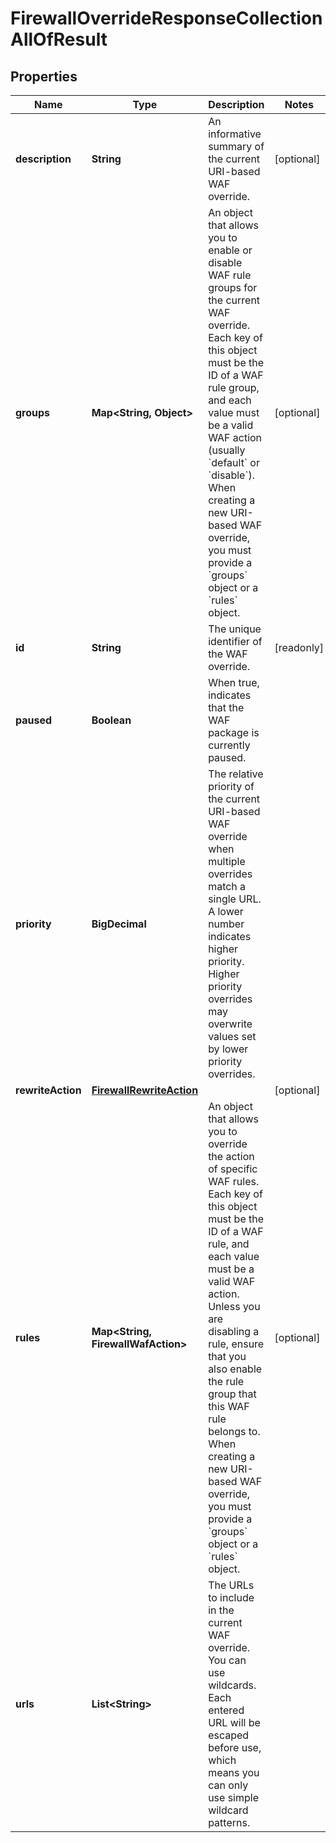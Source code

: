 

# FirewallOverrideResponseCollectionAllOfResult


## Properties

| Name | Type | Description | Notes |
|------------ | ------------- | ------------- | -------------|
|**description** | **String** | An informative summary of the current URI-based WAF override. |  [optional] |
|**groups** | **Map&lt;String, Object&gt;** | An object that allows you to enable or disable WAF rule groups for the current WAF override. Each key of this object must be the ID of a WAF rule group, and each value must be a valid WAF action (usually &#x60;default&#x60; or &#x60;disable&#x60;). When creating a new URI-based WAF override, you must provide a &#x60;groups&#x60; object or a &#x60;rules&#x60; object. |  [optional] |
|**id** | **String** | The unique identifier of the WAF override. |  [readonly] |
|**paused** | **Boolean** | When true, indicates that the WAF package is currently paused. |  |
|**priority** | **BigDecimal** | The relative priority of the current URI-based WAF override when multiple overrides match a single URL. A lower number indicates higher priority. Higher priority overrides may overwrite values set by lower priority overrides. |  |
|**rewriteAction** | [**FirewallRewriteAction**](FirewallRewriteAction.md) |  |  [optional] |
|**rules** | **Map&lt;String, FirewallWafAction&gt;** | An object that allows you to override the action of specific WAF rules. Each key of this object must be the ID of a WAF rule, and each value must be a valid WAF action. Unless you are disabling a rule, ensure that you also enable the rule group that this WAF rule belongs to. When creating a new URI-based WAF override, you must provide a &#x60;groups&#x60; object or a &#x60;rules&#x60; object. |  [optional] |
|**urls** | **List&lt;String&gt;** | The URLs to include in the current WAF override. You can use wildcards. Each entered URL will be escaped before use, which means you can only use simple wildcard patterns. |  |



